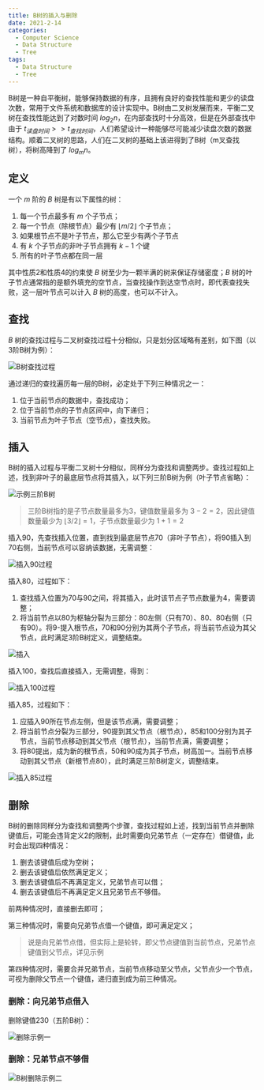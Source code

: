 ```yaml
---
title: B树的插入与删除
date: 2021-2-14
categories:
  - Computer Science
  - Data Structure
  - Tree
tags: 
  - Data Structure
  - Tree
---
```


B树是一种自平衡树，能够保持数据的有序，且拥有良好的查找性能和更少的读盘次数，常用于文件系统和数据库的设计实现中。B树由二叉树发展而来，平衡二叉树在查找性能达到了对数时间 $log_{2}n$，在内部查找时十分高效，但是在外部查找中由于 $t_{读盘时间}>>t_{查找时间}$，人们希望设计一种能够尽可能减少读盘次数的数据结构。顺着二叉树的思路，人们在二叉树的基础上该进得到了B树（m叉查找树），将树高降到了 $log_{m}n$。

<!-- more -->

## 定义

一个 $m$ 阶的 $B$ 树是有以下属性的树：

1. 每一个节点最多有 $m$ 个子节点；
2. 每一个节点（除根节点）最少有 $\lfloor m/2 \rfloor$ 个子节点；
3. 如果根节点不是叶子节点，那么它至少有两个子节点
4. 有 $k$ 个子节点的非叶子节点拥有 $k − 1$ 个键
5. 所有的叶子节点都在同一层

其中性质2和性质4的约束使 $B$ 树至少为一颗半满的树来保证存储密度；$B$ 树的叶子节点通常指的是额外填充的空节点，当查找操作到达空节点时，即代表查找失败，这一层叶节点可以计入 $B$ 树的高度，也可以不计入。

## 查找

$B$ 树的查找过程与二叉树查找过程十分相似，只是划分区域略有差别，如下图（以3阶B树为例）：

![B树查找过程](./assets/b-tree-search.png)

通过递归的查找遍历每一层的B树，必定处于下列三种情况之一：

1. 位于当前节点的数据中，查找成功；
2. 位于当前节点的子节点区间中，向下递归；
3. 当前节点为叶子节点（空节点），查找失败。

## 插入

B树的插入过程与平衡二叉树十分相似，同样分为查找和调整两步。查找过程如上述，找到非叶子的最底层节点将其插入，以下列三阶B树为例（叶子节点省略）：

![示例三阶B树](./assets/b-tree-insert-1.png)

> 三阶B树指的是子节点数量最多为3，键值数量最多为 $3-2=2$，因此键值数量最少为 $\lfloor 3/2 \rfloor =1$，子节点数量最少为 $1+1=2$

插入90，先查找插入位置，直到找到最底层节点70（非叶子节点），将90插入到70右侧，当前节点可以容纳该数据，无需调整：

![插入90过程](./assets/b-tree-insert-2.png)

插入80，过程如下：

1. 查找插入位置为70与90之间，将其插入，此时该节点子节点数量为4，需要调整；
2. 将当前节点以80为枢轴分裂为三部分：80左侧（只有70）、80、80右侧（只有90）。将9-提入根节点，70和90分别为其两个子节点，将当前节点设为其父节点，此时满足3阶B树定义，调整结束。

![插入](./assets/b-tree-insert-3.png)

插入100，查找后直接插入，无需调整，得到：

![插入100过程](./assets/b-tree-insert-4.png)

插入85，过程如下：

1. 应插入90所在节点左侧，但是该节点满，需要调整；
2. 将当前节点分裂为三部分，90提到其父节点（根节点），85和100分别为其子节点，当前节点移动到其父节点（根节点），当前节点满，需要调整；
3. 将80提出，成为新的根节点，50和90成为其子节点，树高加一。当前节点移动到其父节点（新根节点80），此时满足三阶B树定义，调整结束。



![插入85过程](./assets/b-tree-insert-5.png)

## 删除

B树的删除同样分为查找和调整两个步骤，查找过程如上述，找到当前节点并删除键值后，可能会违背定义2的限制，此时需要向兄弟节点（一定存在）借键值，此时会出现四种情况：

1. 删去该键值后成为空树；
2. 删去该键值后依然满足定义；
3. 删去该键值后不再满足定义，兄弟节点可以借；
4. 删去该键值后不再满足定义且兄弟节点不够借。

前两种情况时，直接删去即可；

第三种情况时，需要向兄弟节点借一个键值，即可满足定义；

> 说是向兄弟节点借，但实际上是轮转，即父节点键值到当前节点，兄弟节点键值到父节点，详见示例

第四种情况时，需要合并兄弟节点，当前节点移动至父节点，父节点少一个节点，可视为删除父节点一个键值，递归直到成为前三种情况。

### 删除：向兄弟节点借入

删除键值230（五阶B树）：

![删除示例一](./assets/b-tree-delete-1.png)

### 删除：兄弟节点不够借

![B树删除示例二](./assets/b-tree-delete-2.png)
